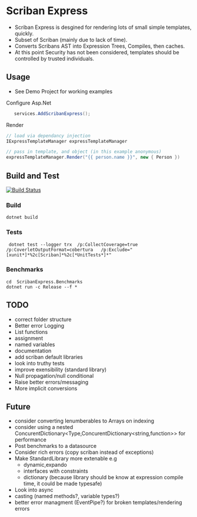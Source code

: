 # Scriban Express

* Scriban Express is desgined for rendering lots of small simple templates, quickly.
* Subset of Scriban (mainly due to lack of time).
* Converts Scribans AST into Expression Trees, Compiles, then caches.
* At this point Security has not been considered, templates should be controlled by trusted individuals.

## Usage
 
* See Demo Project for working examples

Configure Asp.Net
```csharp
   services.AddScribanExpress();
```

Render
```csharp
// load via dependancy injection
IExpressTemplateManager expressTemplateManager

// pass in template, and object (in this example anonymous) 
expressTemplateManager.Render("{{ person.name }}", new { Person })
```

## Build and Test

[![Build Status](https://dev.azure.com/sevenwestmedia/Inferno/_apis/build/status/sevenwestmedia-labs.ScribanExpress?branchName=master)](https://dev.azure.com/sevenwestmedia/Inferno/_build/latest?definitionId=248&branchName=master)

### Build

```pwsh
dotnet build
```

### Tests

```pwsh
 dotnet test --logger trx  /p:CollectCoverage=true /p:CoverletOutputFormat=cobertura   /p:Exclude="[xunit*]*%2c[Scriban]*%2c[*UnitTests*]*"
```

### Benchmarks

 ```pwsh
 cd  ScribanExpress.Benchmarks
 dotnet run -c Release --f *
 ```


 ## TODO

 * correct folder structure
 * Better error Logging
 * List functions
 * assignment
 * named variables
 * documentation
 * add scriban default libraries
 * look into truthy tests
 * improve exensibility (standard library)
 * Null propagation/null conditional
 * Raise better errors/messaging
 * More implicit conversions

## Future

* consider converting Ienumberables to Arrays on indexing
* consider using a nested ConcurentDictionary<Type,ConcurentDictionary<string,function>>  for performance
* Post benchmarks to a datasource
* Consider rich errors (copy scriban instead of exceptions)
* Make StandardLibrary more extenable e.g
    * dynamic,expando
    * interfaces with constraints
    * dictionary (because library should be know at expression compile time, it could be made typesafe)
* Look into async
* casting (named methods?, variable types?)
* better error managment (EventPipe?) for broken templates/rendering errors